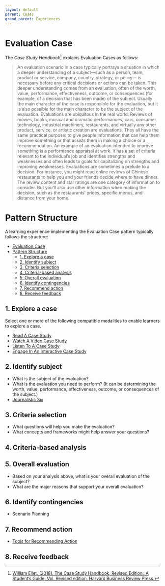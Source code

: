 ```yaml
---
layout: default
parent: Cases
grand_parent: Experiences
---
```


# Evaluation Case

The _Case Study Handbook_[^1] explains Evaluation Cases as follows:

> An evaluation scenario in a case typically portrays a situation in which a deeper understanding of a subject—such as a person, team, product or service, company, country, strategy, or policy— is necessary before any critical decisions or actions can be taken. This deeper understanding comes from an evaluation, often of the worth, value, performance, effectiveness, outcome, or consequences (for example, of a decision that has been made) of the subject. Usually the main character of the case is responsible for the evaluation, but it is also possible for the main character to be the subject of the evaluation.
> Evaluations are ubiquitous in the real world. Reviews of movies, books, musical and dramatic performances, cars, consumer technology, industrial machinery, restaurants, and virtually any other product, service, or artistic creation are evaluations. They all have the same practical purpose: to give people information that can help them improve something or that assists them in making a choice or a recommendation.
> An example of an evaluation intended to improve something is a performance appraisal at work. It has a set of criteria relevant to the individual’s job and identifies strengths and weaknesses and often leads to goals for capitalizing on strengths and improving weaknesses.
> Evaluations are sometimes a prelude to a decision. For instance, you might read online reviews of Chinese restaurants to help you and your friends decide where to have dinner. The review content and star ratings are one category of information to consider. But you’ll also use other information when making the decision, such as the restaurants’ prices, specific menus, and distance from your home.

# Pattern Structure

A learning experience implementing the Evaluation Case pattern typically follows the structure:

- [Evaluation Case](#evaluation-case)
- [Pattern Structure](#pattern-structure)
  - [1. Explore a case](#1-explore-a-case)
  - [2. Identify subject](#2-identify-subject)
  - [3. Criteria selection](#3-criteria-selection)
  - [4. Criteria-based analysis](#4-criteria-based-analysis)
  - [5. Overall evaluation](#5-overall-evaluation)
  - [6. Identify contingencies](#6-identify-contingencies)
  - [7. Recommend action](#7-recommend-action)
  - [8. Receive feedback](#8-receive-feedback)

## 1. Explore a case

Select one or more of the following compatible modalities to enable learners to explore a case.

- [Read A Case Study]()
- [Watch A Video Case Study]()
- [Listen To A Case Study]()
- [Engage In An Interactive Case Study]()

## 2. Identify subject

- What is the subject of the evaluation?
- What is the evaluation you need to perform? (It can be determining the worth, value, performance, effectiveness, outcome, or consequences of the subject.)
- [Journalistic Six](https://www.sessionlab.com/methods/the-journalistic-six)

## 3. Criteria selection

- What questions will help you make the evaluation?
- What concepts and frameworks might help answer your questions?

## 4. Criteria-based analysis

## 5. Overall evaluation

- Based on your analysis above, what is your overall evaluation of the subject?
- What are the major reasons that support your overall evaluation?

## 6. Identify contingencies

- Scenario Planning

## 7. Recommend action

- [Tools for Recommending Action](./recommend-action/README.md)

## 8. Receive feedback

[^1]: [William Ellet. (2018). The Case Study Handbook, Revised Edition : A Student’s Guide: Vol. Revised edition. Harvard Business Review Press.](https://search.ebscohost.com/login.aspx?direct=true&db=nlebk&AN=1797860&site=eds-live&scope=site&authtype=sso&custid=ns017578)
